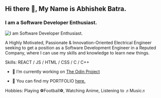 ## Hi there 👋, My Name is Abhishek Batra.
### I am a Software Developer Enthusiast.
![I am Software Developer Enthusiast.](https://raw.githubusercontent.com/abhisheknaiidu/abhisheknaiidu/master/code.gif)


A Highly Motivated, Passionate & Innovation-Oriented Electrical Engineer seeking to get a position as a Software Development Engineer in a Reputed Company, where I can use my skills and knowledge to learn new things.

Skills: REACT / JS / HTML / CSS / C / C++

- 🔭 I’m currently working on [The Odin Project](https://www.theodinproject.com/paths/foundations/courses/foundations)

- 💎 You can find my PORTFOLIO [here.](https://abhishek-batra-potfolio.netlify.app/)

Hobbies: Playing ⚽Football⚽, Watching Anime, Listening to ♬Music♬

